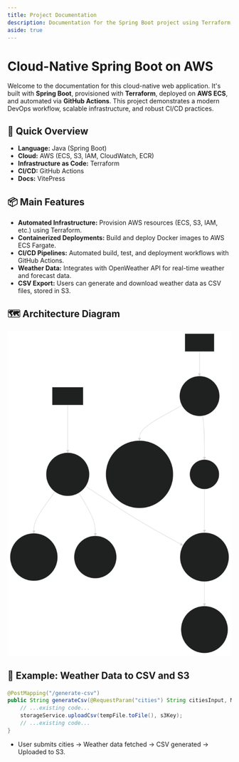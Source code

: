 ```yaml
---
title: Project Documentation
description: Documentation for the Spring Boot project using Terraform, AWS, and GitHub Actions.
aside: true
---
```


# Cloud-Native Spring Boot on AWS

Welcome to the documentation for this cloud-native web application. It's built with **Spring Boot**, provisioned with **Terraform**, deployed on **AWS ECS**, and automated via **GitHub Actions**. This project demonstrates a modern DevOps workflow, scalable infrastructure, and robust CI/CD practices.

## 🚀 Quick Overview
- **Language:** Java (Spring Boot)
- **Cloud:** AWS (ECS, S3, IAM, CloudWatch, ECR)
- **Infrastructure as Code:** Terraform
- **CI/CD:** GitHub Actions
- **Docs:** VitePress

## 📦 Main Features
- **Automated Infrastructure:** Provision AWS resources (ECS, S3, IAM, etc.) using Terraform.
- **Containerized Deployments:** Build and deploy Docker images to AWS ECS Fargate.
- **CI/CD Pipelines:** Automated build, test, and deployment workflows with GitHub Actions.
- **Weather Data:** Integrates with OpenWeather API for real-time weather and forecast data.
- **CSV Export:** Users can generate and download weather data as CSV files, stored in S3.

## 🗺️ Architecture Diagram
![Architecture Diagram](./icons/architecture.svg)

## 📝 Example: Weather Data to CSV and S3
```java
@PostMapping("/generate-csv")
public String generateCsv(@RequestParam("cities") String citiesInput, Model model) {
    // ...existing code...
    storageService.uploadCsv(tempFile.toFile(), s3Key);
    // ...existing code...
}
```
- User submits cities → Weather data fetched → CSV generated → Uploaded to S3.
